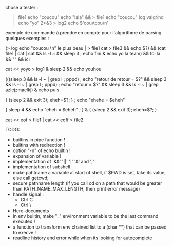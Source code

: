 chose a tester : 

> file1 echo "coucou"
echo "lala" && > file1 echo "coucou"
> log valgrind echo "yo" 2>&3 > log2
echo $'cou\tcou\n'

exemple de commande à prendre en compte pour l'algorithme de parsing
quelques exemples : 

(> log echo "coucou \n" le plus beau | > file1 cat > file3 && echo $?) && (cat file1 | cat | cat && ls -l ~ && sleep 3 ; echo fini & echo yo la team) && toi la && "" && ici

cat << yoyo > log1 & sleep 2 && echo youhou

(((sleep 3 && ls -l ~ | grep l ; pppd) ; echo "retour de retour = $?" && sleep 3 && ls -l ~ | grep l ; pppd) ; echo "retour = $?" && sleep 3 && ls -l ~ | grep azlejzmaelkj) & echo puis

{ (sleep 2 && exit 3); eheh=$?; } ; echo "ehehe = $eheh"

{ sleep 4 && echo "eheh = $eheh" ; } & { (sleep 2 && exit 3); eheh=$?; }

cat << eof > file1 | cat << eoff > file2



TODO:

- builtins in pipe function !
- builtins with redirection !
- option "-n" of echo builtin !
- expansion of variable !
- implementation of '&&' '||' '|' '&' and ';'
- implementation of subshell 
- make pahtname a variable at start of shell, if $PWD is set, take its value, else call getcwd;
- secure pathname length (if you call cd on a path that would be greater than PATH_NAME_MAX_LENGTH, then print error message)
- handle signal :
    - Ctrl C
    - Ctrl \
- Here-documents 
- in env builtin, make "_" environment variable to be the last command executed !
- a function to transform env chained list to a (char **) that can be passed to execve !
- readline history and error while <C-C> when its looking for autocomplete
